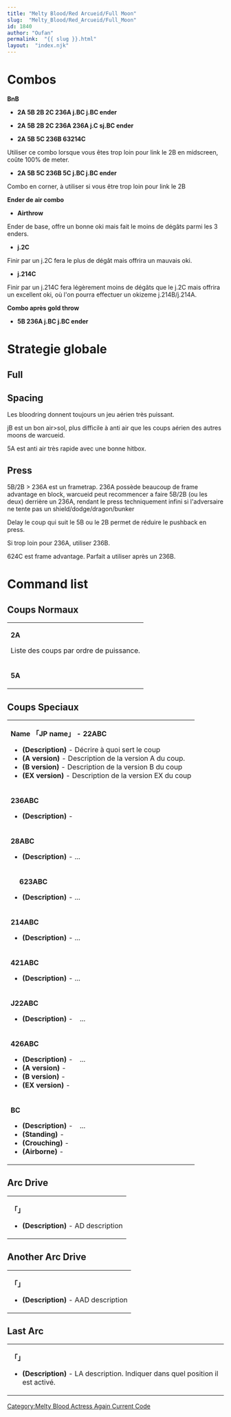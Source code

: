 ```yaml
---
title: "Melty Blood/Red Arcueid/Full Moon"
slug:  "Melty_Blood/Red_Arcueid/Full_Moon"
id: 1840
author: "Oufan"
permalink:  "{{ slug }}.html"
layout:  "index.njk"
---
```


# Combos

**BnB**

- **2A 5B 2B 2C 236A j.BC j.BC ender**

<!-- -->

- **2A 5B 2B 2C 236A 236A j.C sj.BC ender**

<!-- -->

- **2A 5B 5C 236B 63214C**

  
Utiliser ce combo lorsque vous êtes trop loin pour link le 2B en
midscreen, coûte 100% de meter.

- **2A 5B 5C 236B 5C j.BC j.BC ender**

  
Combo en corner, à utiliser si vous être trop loin pour link le 2B

**Ender de air combo**

- **Airthrow**

  
Ender de base, offre un bonne oki mais fait le moins de dégâts parmi les
3 enders.

- **j.2C**

  
Finir par un j.2C fera le plus de dégât mais offrira un mauvais oki.

- **j.214C**

  
Finir par un j.214C fera légèrement moins de dégâts que le j.2C mais
offrira un excellent oki, où l'on pourra effectuer un okizeme
j.214B/j.214A.

**Combo après gold throw**

- **5B 236A j.BC j.BC ender**

# Strategie globale

## Full

## Spacing

Les bloodring donnent toujours un jeu aérien très puissant.

jB est un bon air\>sol, plus difficile à anti air que les coups aérien
des autres moons de warcueid.

5A est anti air très rapide avec une bonne hitbox.

## Press

5B/2B \> 236A est un frametrap. 236A possède beaucoup de frame advantage
en block, warcueid peut recommencer a faire 5B/2B (ou les deux) derrière
un 236A, rendant le press techniquement infini si l'adversaire ne tente
pas un shield/dodge/dragon/bunker

Delay le coup qui suit le 5B ou le 2B permet de réduire le pushback en
press.

Si trop loin pour 236A, utiliser 236B.

624C est frame advantage. Parfait a utiliser après un 236B.

# Command list

## Coups Normaux

<table>
<tbody>
<tr class="odd">
<td><p><strong>2A</strong></p>
<p>Liste des coups par ordre de puissance.</p></td>
</tr>
<tr class="even">
<td><p><strong>5A</strong></p></td>
</tr>
</tbody>
</table>

## Coups Speciaux

<table>
<tbody>
<tr class="odd">
<td><p><strong>Name 「JP name」 - 22ABC</strong></p>
<ul>
<li><strong>(Description)</strong> - Décrire à quoi sert le coup</li>
<li><strong>(A version)</strong> - Description de la version A du
coup.</li>
<li><strong>(B version)</strong> - Description de la version B du
coup</li>
<li><strong>(EX version)</strong> - Description de la version EX du
coup</li>
</ul></td>
</tr>
<tr class="even">
<td><p><strong>236ABC</strong></p>
<ul>
<li><strong>(Description)</strong> -</li>
</ul></td>
</tr>
<tr class="odd">
<td><p><strong>28ABC</strong></p>
<ul>
<li><strong>(Description)</strong> - ...</li>
</ul></td>
</tr>
<tr class="even">
<td><p><strong>　 623ABC</strong></p>
<ul>
<li><strong>(Description)</strong> - ...</li>
</ul></td>
</tr>
<tr class="odd">
<td><p><strong>214ABC</strong></p>
<ul>
<li><strong>(Description)</strong> - ...</li>
</ul></td>
</tr>
<tr class="even">
<td><p><strong>421ABC</strong></p>
<ul>
<li><strong>(Description)</strong> - ...</li>
</ul></td>
</tr>
<tr class="odd">
<td><p><strong>J22ABC</strong></p>
<ul>
<li><strong>(Description)</strong> -　...</li>
</ul></td>
</tr>
<tr class="even">
<td><p><strong>426ABC</strong></p>
<ul>
<li><strong>(Description)</strong> -　...</li>
<li><strong>(A version)</strong> -</li>
<li><strong>(B version)</strong> -</li>
<li><strong>(EX version)</strong> -</li>
</ul></td>
</tr>
<tr class="odd">
<td><p><strong>BC</strong></p>
<ul>
<li><strong>(Description)</strong> -　...</li>
<li><strong>(Standing)</strong> -</li>
<li><strong>(Crouching)</strong> -</li>
<li><strong>(Airborne)</strong> -</li>
</ul></td>
</tr>
</tbody>
</table>

## Arc Drive

<table>
<tbody>
<tr class="odd">
<td><p><strong>「」</strong></p>
<ul>
<li><strong>(Description)</strong> - AD description</li>
</ul></td>
</tr>
</tbody>
</table>

## Another Arc Drive

<table>
<tbody>
<tr class="odd">
<td><p><strong>「」</strong></p>
<ul>
<li><strong>(Description)</strong> - AAD description</li>
</ul></td>
</tr>
</tbody>
</table>

## Last Arc

<table>
<tbody>
<tr class="odd">
<td><p><strong>「」</strong></p>
<ul>
<li><strong>(Description)</strong> - LA description. Indiquer dans quel
position il est activé.</li>
</ul></td>
</tr>
</tbody>
</table>

[Category:Melty Blood Actress Again Current
Code](Category:Melty_Blood_Actress_Again_Current_Code "wikilink")
